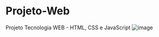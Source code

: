 # Projeto-Web
 Projeto Tecnologia WEB - HTML, CSS e JavaScript
![image](https://github.com/user-attachments/assets/2d338478-1760-4c05-a9b1-cd0edf887213)
